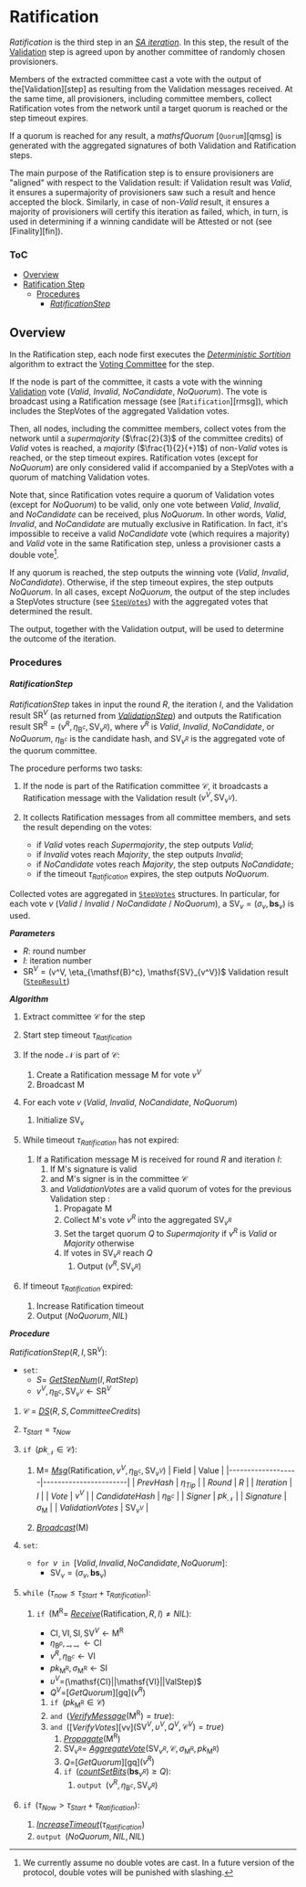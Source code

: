 # Ratification
*Ratification* is the third step in an [*SA iteration*][sai]. In this step, the result of the [Validation][val] step is agreed upon by another committee of randomly chosen provisioners.

Members of the extracted committee cast a vote with the output of the[Validation][step] as resulting from the $\mathsf{Validation}$ messages received. At the same time, all provisioners, including committee members, collect Ratification votes from the network until a target quorum is reached or the step timeout expires.

If a quorum is reached for any result, a $mathsf{Quorum}$ [`Quorum`][qmsg] is generated with the aggregated signatures of both Validation and Ratification steps.

The main purpose of the Ratification step is to ensure provisioners are "aligned" with respect to the Validation result: if Validation result was $Valid$, it ensures a supermajority of provisioners saw such a result and hence accepted the block. Similarly, in case of non-$Valid$ result, it ensures a majority of provisioners will certify this iteration as failed, which, in turn, is used in determining if a winning candidate will be Attested or not (see [Finality][fin]).

### ToC
- [Overview](#overview)
- [Ratification Step](#ratification-step)
  - [Procedures](#procedures)
    - [*RatificationStep*](#ratificationstep)


## Overview
In the Ratification step, each node first executes the [*Deterministic Sortition*][ds] algorithm to extract the [Voting Committee][vc] for the step.

If the node is part of the committee, it casts a vote with the winning [Validation][val] vote ($Valid$, $Invalid$, $NoCandidate$, $NoQuorum$). 
The vote is broadcast using a $\mathsf{Ratification}$ message (see [`Ratification`][rmsg]), which includes the $\mathsf{StepVotes}$ of the aggregated Validation votes.

Then, all nodes, including the committee members, collect votes from the network until a *supermajority*  ($\frac{2}{3}$ of the committee credits) of $Valid$ votes is reached, a *majority* ($\frac{1}{2}{+}1$) of non-$Valid$ votes is reached, or the step timeout expires. 
Ratification votes (except for $NoQuorum$) are only considered valid if accompanied by a $\mathsf{StepVotes}$ with a quorum of matching Validation votes.

Note that, since Ratification votes require a quorum of Validation votes (except for $NoQuorum$) to be valid, only one vote between $Valid$, $Invalid$, and $NoCandidate$ can be received, plus $NoQuorum$. In other words, $Valid$, $Invalid$, and $NoCandidate$ are mutually exclusive in Ratification. In fact, it's impossible to receive a valid $NoCandidate$ vote (which requires a majority) and $Valid$ vote in the same Ratification step, unless a provisioner casts a double vote[^1].

If any quorum is reached, the step outputs the winning vote ($Valid$, $Invalid$, $NoCandidate$). Otherwise, if the step timeout expires, the step outputs $NoQuorum$.
In all cases, except $NoQuorum$, the output of the step includes a $\mathsf{StepVotes}$ structure (see [`StepVotes`][sv]) with the aggregated votes that determined the result.

The output, together with the Validation output, will be used to determine the outcome of the iteration.


### Procedures

#### *RatificationStep*
*RatificationStep* takes in input the round $R$, the iteration $I$, and the Validation result $\mathsf{SR}^V$ (as returned from [*ValidationStep*][vals]) and outputs the Ratification result $\mathsf{SR}^R=(v^R, \eta_{\mathsf{B}^c}, \mathsf{SV}_{v^R})$, where $v^R$ is $Valid$, $Invalid$, $NoCandidate$, or $NoQuorum$, $\eta_{\mathsf{B}^c}$ is the candidate hash, and $\mathsf{SV}_{v^R}$ is the aggregated vote of the quorum committee.

The procedure performs two tasks: 

1. If the node is part of the Ratification committee $\mathcal{C}$, it broadcasts a $\mathsf{Ratification}$ message with the Validation result $(v^V, \mathsf{SV}_{v^V})$.

2. It collects $\mathsf{Ratification}$ messages from all committee members, and sets the result depending on the votes:
   - if $Valid$ votes reach $Supermajority$, the step outputs $Valid$;
   - if $Invalid$ votes reach $Majority$, the step outputs $Invalid$;
   - if $NoCandidate$ votes reach $Majority$, the step outputs $NoCandidate$;
   - if the timeout $\tau_{Ratification}$ expires, the step outputs $NoQuorum$.

Collected votes are aggregated in [`StepVotes`][sv] structures. In particular, for each vote $v$ ($Valid$ / $Invalid$ / $NoCandidate$ / $NoQuorum$), a $\mathsf{SV}_v=(\sigma_v,\boldsymbol{bs}_v)$ is used.

***Parameters***
- $R$: round number
- $I$: iteration number
- $\mathsf{SR}^V = ($v^V, \eta_{\mathsf{B}^c}, \mathsf{SV}_{v^V})$ Validation result ([`StepResult`][sr])

***Algorithm***
1. Extract committee $\mathcal{C}$ for the step
2. Start step timeout $\tau_{Ratification}$
3. If the node $\mathcal{N}$ is part of $\mathcal{C}$:
   1. Create a $\mathsf{Ratification}$ message $\mathsf{M}$ for vote $v^V$
   2. Broadcast $\mathsf{M}$

4. For each vote $v$ ($Valid$, $Invalid$, $NoCandidate$, $NoQuorum$)
   1. Initialize $\mathsf{SV}_v$

5. While timeout $\tau_{Ratification}$ has not expired:
   1. If a $\mathsf{Ratification}$ message $\mathsf{M}$ is received for round $R$ and iteration $I$:
      1. If $\mathsf{M}$'s signature is valid
      2. and $\mathsf{M}$'s signer is in the committee $\mathcal{C}$
      3. and $ValidationVotes$ are a valid quorum of votes for the previous Validation step :
         1. Propagate $\mathsf{M}$
         2. Collect $\mathsf{M}$'s vote $v^R$ into the aggregated $\mathsf{SV}_{v^R}$
         3. Set the target quorum $Q$ to $Supermajority$ if $v^R$ is $Valid$ or $Majority$ otherwise
         4. If votes in $\mathsf{SV}_{v^R}$ reach $Q$
            1. Output $(v^R, \mathsf{SV}_{v^R})$

 6. If timeout $\tau_{Ratification}$ expired:
    1. Increase Ratification timeout
    2. Output $(NoQuorum, NIL)$

***Procedure***

$RatificationStep( R, I, \mathsf{SR}^V ) :$
- $\texttt{set}:$ 
  - $S =$ [*GetStepNum*][gsn]$(I, RatStep)$
  - $v^V, \eta_{\mathsf{B}^c}, \mathsf{SV}_{v^V} \leftarrow \mathsf{SR}^V$
1. $\mathcal{C}$ = [*DS*][dsa]$(R,S,CommitteeCredits)$
2. $\tau_{Start} = \tau_{Now}$
3. $\texttt{if } (pk_\mathcal{N} \in \mathcal{C}):$
   1. $`\mathsf{M} = `$ [*Msg*][msg]$(\mathsf{Ratification}, v^V, \eta_{\mathsf{B}^c}, \mathsf{SV}_{v^V})$
      | Field             | Value                 | 
      |-------------------|-----------------------|
      | $PrevHash$        | $\eta_{Tip}$          |
      | $Round$           | $R$                   |
      | $Iteration$       | $I$                   |
      | $Vote$            | $v^V$                 |
      | $CandidateHash$   | $\eta_{\mathsf{B}^c}$ |
      | $Signer$          | $pk_\mathcal{N}$      |
      | $Signature$       | $\sigma_\mathsf{M}$   |
      | $ValidationVotes$ | $\mathsf{SV}_{v^V}$   |

   2. [*Broadcast*][mx]$(\mathsf{M})$

4. $\texttt{set}:$
   - $\texttt{for } v \texttt{ in } [Valid, Invalid, NoCandidate, NoQuorum]:$
     - $\mathsf{SV}_v = (\sigma_v, \boldsymbol{bs}_v)$

5. $\texttt{while } (\tau_{now} \le \tau_{Start}+\tau_{Ratification}):$
   1. $\texttt{if } (\mathsf{M^R} =$ [*Receive*][mx]$(\mathsf{Ratification},R,I) \ne NIL):$
      - $`\mathsf{CI}, \mathsf{VI}, \mathsf{SI}, \mathsf{SV}^V \leftarrow \mathsf{M^R}`$
      - $`\eta_{\mathsf{B}^p}, \_, \_, \leftarrow \mathsf{CI}`$
      - $`v^R, \eta_{\mathsf{B}^c} \leftarrow \mathsf{VI}`$
      - $`pk_\mathsf{M^R}, \sigma_\mathsf{M^R} \leftarrow \mathsf{SI}`$
      - $\upsilon^V =$(\mathsf{CI}||\mathsf{VI}||ValStep)$
      - $Q^V =$[*GetQuorum*][gq]$(v^R)$

      1. $\texttt{if } (pk_\mathsf{M^R} \in \mathcal{C})$
      2. $\texttt{and }($[*VerifyMessage*][ms]$(\mathsf{M^R}) = true):$
      3. $\texttt{and }($[*VerifyVotes*][vv]$(\mathsf{SV}^V, \upsilon^V, Q^V, \mathcal{C}^V) = true)$
         1. [*Propagate*][mx]$(\mathsf{M^R})$
         2. $\mathsf{SV}_{v^R} =$ [*AggregateVote*][av]$( \mathsf{SV}_{v^R}, \mathcal{C}, \sigma_\mathsf{M^R}, pk_{\mathsf{M^R}} )$
         3. $Q =$[*GetQuorum*][gq]$(v^R)$
         4. $\texttt{if }($[*countSetBits*][cb]$(\boldsymbol{bs}_{v^R}) \ge Q):$
            1. $\texttt{output } (v^R, \eta_{\mathsf{B}^c}, \mathsf{SV}_{v^R})$

 6. $\texttt{if } (\tau_{Now} \gt \tau_{Start}+\tau_{Ratification}):$
    1. [*IncreaseTimeout*][it]$(\tau_{Ratification})$
    2. $\texttt{output } (NoQuorum, NIL, NIL)$


<!----------------------- FOOTNOTES ----------------------->
[^1]: We currently assume no double votes are cast. In a future version of the protocol, double votes will be punished with slashing.

<!------------------------- LINKS ------------------------->
<!-- https://github.com/dusk-network/dusk-protocol/tree/main/consensus/ratification/README.md -->
[rs]: #ratificationstep

<!-- Basics -->
[sr]: https://github.com/dusk-network/dusk-protocol/tree/main/consensus/basics/README.md#stepresult
[sv]: https://github.com/dusk-network/dusk-protocol/tree/main/consensus/basics/README.md#stepvotes

<!-- Consensus -->
[env]:  https://github.com/dusk-network/dusk-protocol/tree/main/consensus/README.md#environment
[p]:   https://github.com/dusk-network/dusk-protocol/tree/main/consensus/README.md#provisioners-and-stakes
[av]:  https://github.com/dusk-network/dusk-protocol/tree/main/consensus/README.md#aggregatevote
[it]:  https://github.com/dusk-network/dusk-protocol/tree/main/consensus/README.md#increasetimeout
[sai]: https://github.com/dusk-network/dusk-protocol/tree/main/consensus/README.md#saiteration
[gsn]: https://github.com/dusk-network/dusk-protocol/tree/main/consensus/README.md#GetStepNum

<!-- Proposal -->
[prop]: https://github.com/dusk-network/dusk-protocol/tree/main/consensus/proposal
[ps]:   https://github.com/dusk-network/dusk-protocol/tree/main/consensus/proposal#proposalstep

<!-- Validation -->
[val]:  https://github.com/dusk-network/dusk-protocol/tree/main/consensus/validation/README.md
[vals]: https://github.com/dusk-network/dusk-protocol/tree/main/consensus/validation/README.md#validation-step

<!-- Sortition -->
[ds]:  https://github.com/dusk-network/dusk-protocol/tree/main/consensus/sortition/README.md
[dsa]: https://github.com/dusk-network/dusk-protocol/tree/main/consensus/sortition/README.md#deterministic-sortition-ds
[vc]:  https://github.com/dusk-network/dusk-protocol/tree/main/consensus/sortition/README.md#voting-committees
[sc]:  https://github.com/dusk-network/dusk-protocol/tree/main/consensus/sortition/README.md#subcommittees
[cb]:  https://github.com/dusk-network/dusk-protocol/tree/main/consensus/sortition/README.md#countsetbits

<!-- Chain Management -->
[vbh]: https://github.com/dusk-network/dusk-protocol/tree/main/consensus/chain-management/README.md#verifyblockheader
[rf]:  https://github.com/dusk-network/dusk-protocol/tree/main/consensus/chain-management/README.md#rolling-finality

<!-- Messages -->
[msg]: https://github.com/dusk-network/dusk-protocol/tree/main/consensus/messages/README.md#message-creation
[mx]:  https://github.com/dusk-network/dusk-protocol/tree/main/consensus/messages/README.md#procedures
[vmsg]: https://github.com/dusk-network/dusk-protocol/tree/main/consensus/messages/README.md#validation-message
[ms]: https://github.com/dusk-network/dusk-protocol/tree/main/consensus/messages/README.md#signatures